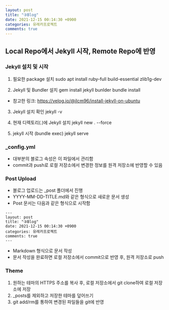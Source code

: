 ```yaml
---
layout: post
title: "③Blog"
date: 2021-12-15 00:14:30 +0900
categories: 유레카프로젝트
comments: true
---
```


## Local Repo에서 Jekyll 시작, Remote Repo에 반영


### Jekyll 설치 및 시작

1. 필요한 package 설치
    sudo apt install ruby-full build-essential zlib1g-dev

2. Jekyll 및 Bundler 설치
    gem install jekyll bunlder
    bundle install

- 참고한 링크: https://velog.io/@ilcm96/install-jekyll-on-ubuntu

3. Jekyll 설치 확인
    jekyll -v

4. 현재 디렉토리(.)에 Jekyll 설치
    jekyll new . --force

5. jekyll 시작
    (bundle exec) jekyll serve


### _config.yml

- 대부분의 블로그 속성은 이 파일에서 관리함
- commit과 push로 로컬 저장소에서 변경한 정보를 원격 저장소에 반영할 수 있음


### Post Upload

- 블로그 업로드는 _post 폴더에서 진행
- YYYY-MM-DD-TITLE.md와 같은 형식으로 새로운 문서 생성
- Post 문서는 다음과 같은 형식으로 시작함

```
---
layout: post
title: "③Blog"
date: 2021-12-15 00:14:30 +0900
categories: 유레카프로젝트
comments: true
---
```

- Markdown 형식으로 문서 작성
- 문서 작성을 완료하면 로컬 저장소에서 commit으로 반영 후, 원격 저장소로 push


### Theme

1. 원하는 테마의 HTTPS 주소를 복사 후, 로컬 저장소에서 git clone하여 로컬 저장소에 저장
2. _posts를 제외하고 저장한 테마를 덮어쓰기
3. git add/rm를 통하여 변경된 파일들을 git에 반영
